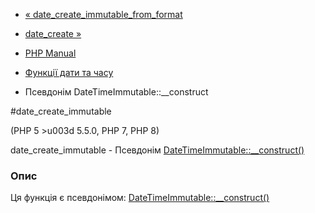 - [« date_create_immutable_from_format](function.date-create-immutable-from-format.md)
- [date_create »](function.date-create.md)

- [PHP Manual](index.md)
- [Функції дати та часу](ref.datetime.md)
- Псевдонім DateTimeImmutable::\_\_construct

#date_create_immutable

(PHP 5 \>u003d 5.5.0, PHP 7, PHP 8)

date_create_immutable - Псевдонім
[DateTimeImmutable::\_\_construct()](datetimeimmutable.construct.md)

### Опис

Ця функція є псевдонімом:
[DateTimeImmutable::\_\_construct()](datetimeimmutable.construct.md)
